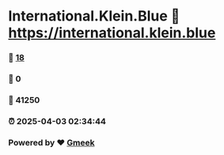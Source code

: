 # International.Klein.Blue :link: https://international.klein.blue 
### :page_facing_up: [18](https://international.klein.blue/tag.html) 
### :speech_balloon: 0 
### :hibiscus: 41250 
### :alarm_clock: 2025-04-03 02:34:44 
### Powered by :heart: [Gmeek](https://github.com/Meekdai/Gmeek)
